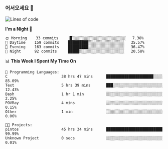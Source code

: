 ### 어서오세요 👋

<!--START_SECTION:waka-->
![Lines of code](https://img.shields.io/badge/From%20Hello%20World%20I%27ve%20Written-394215%20lines%20of%20code-blue)

**I'm a Night 🦉** 

```text
🌞 Morning    33 commits     █░░░░░░░░░░░░░░░░░░░░░░░░   7.38% 
🌆 Daytime    159 commits    █████████░░░░░░░░░░░░░░░░   35.57% 
🌃 Evening    163 commits    █████████░░░░░░░░░░░░░░░░   36.47% 
🌙 Night      92 commits     █████░░░░░░░░░░░░░░░░░░░░   20.58%

```


📊 **This Week I Spent My Time On** 

```text
💬 Programming Languages: 
C                        38 hrs 47 mins      █████████████████████░░░░   85.09% 
Text                     5 hrs 39 mins       ███░░░░░░░░░░░░░░░░░░░░░░   12.43% 
Bash                     1 hr 1 min          ░░░░░░░░░░░░░░░░░░░░░░░░░   2.25% 
POVRay                   4 mins              ░░░░░░░░░░░░░░░░░░░░░░░░░   0.15% 
Other                    1 min               ░░░░░░░░░░░░░░░░░░░░░░░░░   0.06%

🐱‍💻 Projects: 
pintos                   45 hrs 34 mins      █████████████████████████   99.99% 
Unknown Project          0 secs              ░░░░░░░░░░░░░░░░░░░░░░░░░   0.01%

```


<!--END_SECTION:waka-->
